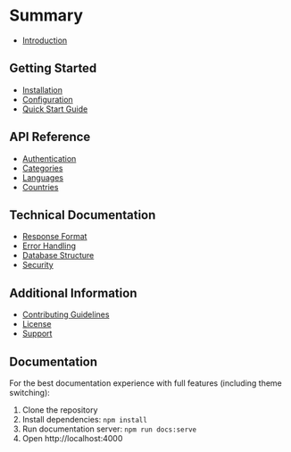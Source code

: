 # Summary

* [Introduction](README.md)

## Getting Started
* [Installation](getting-started/installation.md)
* [Configuration](getting-started/configuration.md)
* [Quick Start Guide](getting-started/quickstart.md)

## API Reference
* [Authentication](api/authentication.md)
* [Categories](api/categories.md)
* [Languages](api/languages.md)
* [Countries](api/countries.md)

## Technical Documentation
* [Response Format](technical/response-format.md)
* [Error Handling](technical/errors.md)
* [Database Structure](technical/database.md)
* [Security](technical/security.md)

## Additional Information
* [Contributing Guidelines](contributing.md)
* [License](LICENSE.md)
* [Support](support.md)

## Documentation

For the best documentation experience with full features (including theme switching):

1. Clone the repository
2. Install dependencies: `npm install`
3. Run documentation server: `npm run docs:serve`
4. Open http://localhost:4000

